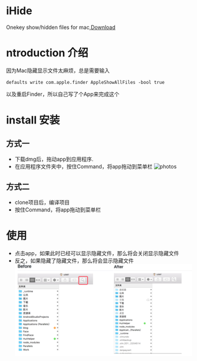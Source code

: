  # iHide
  Onekey show/hidden files for mac,[Download](https://github.com/isnine/iHide/raw/master/iHide.dmg)

  # ntroduction 介绍
 因为Mac隐藏显示文件太麻烦，总是需要输入
 ```
 defaults write com.apple.finder AppleShowAllFiles -bool true
 ```
 以及重启Finder，所以自己写了个App来完成这个

# install 安装
## 方式一
- 下载dmg后，拖动app到应用程序.
- 在应用程序文件夹中，按住Command，将app拖动到菜单栏
![photos](https://o90qqsid7.qnssl.com/1234567.png)

## 方式二
- clone项目后，编译项目
- 按住Command，将app拖动到菜单栏

# 使用
- 点击app，如果此时已经可以显示隐藏文件，那么将会关闭显示隐藏文件
- 反之，如果隐藏了隐藏文件，那么将会显示隐藏文件
![photo](Preview.jpg)